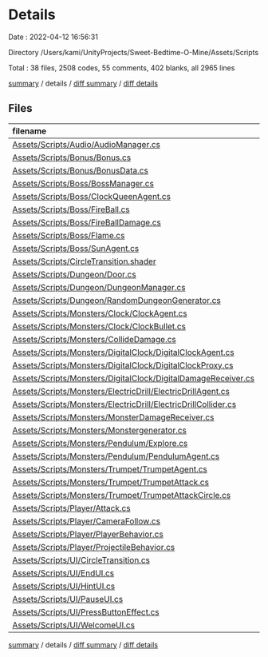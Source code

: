 # Details

Date : 2022-04-12 16:56:31

Directory /Users/kami/UnityProjects/Sweet-Bedtime-O-Mine/Assets/Scripts

Total : 38 files,  2508 codes, 55 comments, 402 blanks, all 2965 lines

[summary](results.md) / details / [diff summary](diff.md) / [diff details](diff-details.md)

## Files
| filename | language | code | comment | blank | total |
| :--- | :--- | ---: | ---: | ---: | ---: |
| [Assets/Scripts/Audio/AudioManager.cs](/Assets/Scripts/Audio/AudioManager.cs) | C# | 45 | 0 | 10 | 55 |
| [Assets/Scripts/Bonus/Bonus.cs](/Assets/Scripts/Bonus/Bonus.cs) | C# | 58 | 0 | 9 | 67 |
| [Assets/Scripts/Bonus/BonusData.cs](/Assets/Scripts/Bonus/BonusData.cs) | C# | 10 | 0 | 2 | 12 |
| [Assets/Scripts/Boss/BossManager.cs](/Assets/Scripts/Boss/BossManager.cs) | C# | 18 | 4 | 5 | 27 |
| [Assets/Scripts/Boss/ClockQueenAgent.cs](/Assets/Scripts/Boss/ClockQueenAgent.cs) | C# | 105 | 0 | 25 | 130 |
| [Assets/Scripts/Boss/FireBall.cs](/Assets/Scripts/Boss/FireBall.cs) | C# | 26 | 0 | 6 | 32 |
| [Assets/Scripts/Boss/FireBallDamage.cs](/Assets/Scripts/Boss/FireBallDamage.cs) | C# | 13 | 1 | 4 | 18 |
| [Assets/Scripts/Boss/Flame.cs](/Assets/Scripts/Boss/Flame.cs) | C# | 25 | 0 | 5 | 30 |
| [Assets/Scripts/Boss/SunAgent.cs](/Assets/Scripts/Boss/SunAgent.cs) | C# | 59 | 0 | 9 | 68 |
| [Assets/Scripts/CircleTransition.shader](/Assets/Scripts/CircleTransition.shader) | ShaderLab | 66 | 0 | 10 | 76 |
| [Assets/Scripts/Dungeon/Door.cs](/Assets/Scripts/Dungeon/Door.cs) | C# | 18 | 0 | 4 | 22 |
| [Assets/Scripts/Dungeon/DungeonManager.cs](/Assets/Scripts/Dungeon/DungeonManager.cs) | C# | 233 | 8 | 35 | 276 |
| [Assets/Scripts/Dungeon/RandomDungeonGenerator.cs](/Assets/Scripts/Dungeon/RandomDungeonGenerator.cs) | C# | 304 | 21 | 28 | 353 |
| [Assets/Scripts/Monsters/Clock/ClockAgent.cs](/Assets/Scripts/Monsters/Clock/ClockAgent.cs) | C# | 81 | 0 | 17 | 98 |
| [Assets/Scripts/Monsters/Clock/ClockBullet.cs](/Assets/Scripts/Monsters/Clock/ClockBullet.cs) | C# | 25 | 0 | 6 | 31 |
| [Assets/Scripts/Monsters/CollideDamage.cs](/Assets/Scripts/Monsters/CollideDamage.cs) | C# | 15 | 0 | 2 | 17 |
| [Assets/Scripts/Monsters/DigitalClock/DigitalClockAgent.cs](/Assets/Scripts/Monsters/DigitalClock/DigitalClockAgent.cs) | C# | 90 | 0 | 17 | 107 |
| [Assets/Scripts/Monsters/DigitalClock/DigitalClockProxy.cs](/Assets/Scripts/Monsters/DigitalClock/DigitalClockProxy.cs) | C# | 72 | 1 | 10 | 83 |
| [Assets/Scripts/Monsters/DigitalClock/DigitalDamageReceiver.cs](/Assets/Scripts/Monsters/DigitalClock/DigitalDamageReceiver.cs) | C# | 39 | 0 | 8 | 47 |
| [Assets/Scripts/Monsters/ElectricDrill/ElectricDrillAgent.cs](/Assets/Scripts/Monsters/ElectricDrill/ElectricDrillAgent.cs) | C# | 112 | 1 | 16 | 129 |
| [Assets/Scripts/Monsters/ElectricDrill/ElectricDrillCollider.cs](/Assets/Scripts/Monsters/ElectricDrill/ElectricDrillCollider.cs) | C# | 19 | 0 | 4 | 23 |
| [Assets/Scripts/Monsters/MonsterDamageReceiver.cs](/Assets/Scripts/Monsters/MonsterDamageReceiver.cs) | C# | 71 | 5 | 7 | 83 |
| [Assets/Scripts/Monsters/Monstergenerator.cs](/Assets/Scripts/Monsters/Monstergenerator.cs) | C# | 30 | 0 | 8 | 38 |
| [Assets/Scripts/Monsters/Pendulum/Explore.cs](/Assets/Scripts/Monsters/Pendulum/Explore.cs) | C# | 48 | 0 | 11 | 59 |
| [Assets/Scripts/Monsters/Pendulum/PendulumAgent.cs](/Assets/Scripts/Monsters/Pendulum/PendulumAgent.cs) | C# | 104 | 0 | 23 | 127 |
| [Assets/Scripts/Monsters/Trumpet/TrumpetAgent.cs](/Assets/Scripts/Monsters/Trumpet/TrumpetAgent.cs) | C# | 119 | 0 | 24 | 143 |
| [Assets/Scripts/Monsters/Trumpet/TrumpetAttack.cs](/Assets/Scripts/Monsters/Trumpet/TrumpetAttack.cs) | C# | 49 | 0 | 12 | 61 |
| [Assets/Scripts/Monsters/Trumpet/TrumpetAttackCircle.cs](/Assets/Scripts/Monsters/Trumpet/TrumpetAttackCircle.cs) | C# | 53 | 0 | 11 | 64 |
| [Assets/Scripts/Player/Attack.cs](/Assets/Scripts/Player/Attack.cs) | C# | 96 | 0 | 5 | 101 |
| [Assets/Scripts/Player/CameraFollow.cs](/Assets/Scripts/Player/CameraFollow.cs) | C# | 20 | 2 | 6 | 28 |
| [Assets/Scripts/Player/PlayerBehavior.cs](/Assets/Scripts/Player/PlayerBehavior.cs) | C# | 228 | 6 | 18 | 252 |
| [Assets/Scripts/Player/ProjectileBehavior.cs](/Assets/Scripts/Player/ProjectileBehavior.cs) | C# | 12 | 0 | 3 | 15 |
| [Assets/Scripts/UI/CircleTransition.cs](/Assets/Scripts/UI/CircleTransition.cs) | C# | 82 | 3 | 13 | 98 |
| [Assets/Scripts/UI/EndUI.cs](/Assets/Scripts/UI/EndUI.cs) | C# | 44 | 0 | 10 | 54 |
| [Assets/Scripts/UI/HintUI.cs](/Assets/Scripts/UI/HintUI.cs) | C# | 25 | 0 | 5 | 30 |
| [Assets/Scripts/UI/PauseUI.cs](/Assets/Scripts/UI/PauseUI.cs) | C# | 48 | 0 | 6 | 54 |
| [Assets/Scripts/UI/PressButtonEffect.cs](/Assets/Scripts/UI/PressButtonEffect.cs) | C# | 24 | 3 | 3 | 30 |
| [Assets/Scripts/UI/WelcomeUI.cs](/Assets/Scripts/UI/WelcomeUI.cs) | C# | 22 | 0 | 5 | 27 |

[summary](results.md) / details / [diff summary](diff.md) / [diff details](diff-details.md)
